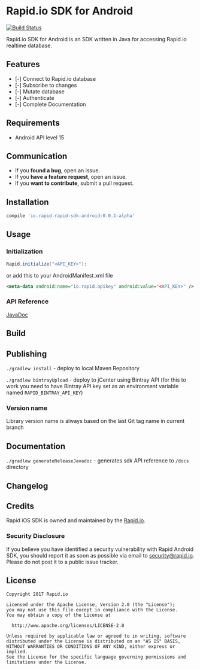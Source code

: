 # Rapid.io SDK for Android
[![Build Status](https://travis-ci.org/Rapid-SDK/android.svg?branch=master)](https://travis-ci.org/Rapid-SDK/android)

Rapid.io SDK for Android is an SDK written in Java for accessing Rapid.io realtime database.

## Features

- [-] Connect to Rapid.io database
- [-] Subscribe to changes
- [-] Mutate database
- [-] Authenticate
- [-] Complete Documentation

## Requirements

- Android API level 15

## Communication

- If you **found a bug**, open an issue.
- If you **have a feature request**, open an issue.
- If you **want to contribute**, submit a pull request.

## Installation

```groovy
compile 'io.rapid:rapid-sdk-android:0.0.1-alpha'
```

## Usage

### Initialization
```java
Rapid.initialize("<API_KEY>");
```
or add this to your AndroidManifest.xml file
```xml
<meta-data android:name="io.rapid.apikey" android:value="<API_KEY>" />
```

### API Reference
[JavaDoc](https://rapid-sdk.github.io/android/)

## Build
## Publishing
`./gradlew install` - deploy to local Maven Repository

`./gradlew bintrayUpload` - deploy to jCenter using Bintray API (for this to work you need to have Bintray API key set as an environment variable named `RAPID_BINTRAY_API_KEY`)

### Version name
Library version name is always based on the last Git tag name in current branch

## Documentation
`./gradlew generateReleaseJavadoc` - generates sdk API reference to `/docs` directory


## Changelog

## Credits

Rapid iOS SDK is owned and maintained by the [Rapid.io](http://www.rapid.io).

### Security Disclosure

If you believe you have identified a security vulnerability with Rapid Android SDK, you should report it as soon as possible via email to security@rapid.io. Please do not post it to a public issue tracker.

## License
    Copyright 2017 Rapid.io
    
    Licensed under the Apache License, Version 2.0 (the "License");
    you may not use this file except in compliance with the License.
    You may obtain a copy of the License at
    
      http://www.apache.org/licenses/LICENSE-2.0
    
    Unless required by applicable law or agreed to in writing, software
    distributed under the License is distributed on an "AS IS" BASIS,
    WITHOUT WARRANTIES OR CONDITIONS OF ANY KIND, either express or implied.
    See the License for the specific language governing permissions and
    limitations under the License.
